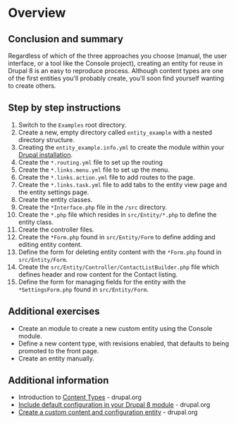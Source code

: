 <!--
{
"name" : "drupal-8-entities-lab",
"version" : "0.0.1",
"title" : "Lesson 4.2 - Labs and other information",
"description" : "Labs and other information",
"freshnessDate" : 2015-12-11,
"homepage" : "https://docs.acquia.com/articles/drupal-8-entities-lab",
"canonicalSource" : "https://docs.acquia.com/articles/drupal-8-entities-lab",
"license" : "CC BY-SA"
}
-->

<!-- @section -->

# Overview

<!-- @section -->

## Conclusion and summary

Regardless of which of the three approaches you choose (manual, the user interface, or a tool like the Console project), creating an entity for reuse in Drupal 8 is an easy to reproduce process. Although content types are one of the first entities you'll probably create, you'll soon find yourself wanting to create others.

<!-- @section -->

## Step by step instructions

1.  Switch to the `Examples` root directory.
2.  Create a new, empty directory called `entity_example` with a nested directory structure.
3.  Creating the `entity_example.info.yml` to create the module within your [Drupal installation](https://docs.acquia.com/articles/install-definition).
4.  Create the `*.routing.yml` file to set up the routing
5.  Create the `*.links.menu.yml` file to set up the menu.
6.  Create the `*.links.action.yml` file to add routes to the page.
7.  Create the `*.links.task.yml` file to add tabs to the entity view page and the entity settings page.
8.  Create the entity classes.
9.  Create the `*Interface.php` file in the `/src` directory.
10.  Create the `*.php` file which resides in `src/Entity/*.php` to define the entity class.
11.  Create the controller files.
12.  Create the `*Form.php` found in `src/Entity/Form` to define adding and editing entity content.
13.  Define the form for deleting entity content with the `*Form.php` found in `src/Entity/Form`.
14.  Create the `src/Entity/Controller/ContactListBuilder.php` file which defines header and row content for the Contact listing.
15.  Define the form for managing fields for the entity with the `*SettingsForm.php` found in `src/Entity/Form`.

<!-- @section -->

## Additional exercises

*   Create an module to create a new custom entity using the Console module.
*   Define a new content type, with revisions enabled, that defaults to being promoted to the front page.
*   Create an entity manually.

<!-- @section -->

## Additional information

*   Introduction to [Content Types](https://www.drupal.org/node/21947) - drupal.org
*   [Include default configuration in your Drupal 8 module](https://www.drupal.org/node/2087879) - drupal.org
*   [Create a custom content and configuration entity](https://www.drupal.org/node/2166447) - drupal.org
